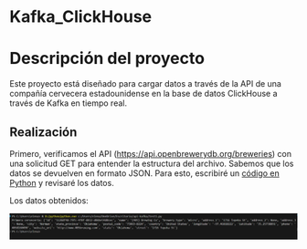 # Kafka_ClickHouse

# Descripción del proyecto

Este proyecto está diseñado para cargar datos a través de la API de una compañía cervecera estadounidense en la base de datos 
ClickHouse a través de Kafka en tiempo real.

## Realización

Primero, verificamos el API (https://api.openbrewerydb.org/breweries)
con una solicitud GET para entender la estructura del archivo. 
Sabemos que los datos se devuelven en formato JSON. 
Para esto, escribiré un [código en Python](https://github.com/elena210910/Kafka_ClickHouse/blob/main/Code_test_python) y revisaré los datos.

Los datos obtenidos:

![](https://github.com/elena210910/Kafka_ClickHouse/blob/main/screen1.PNG)

